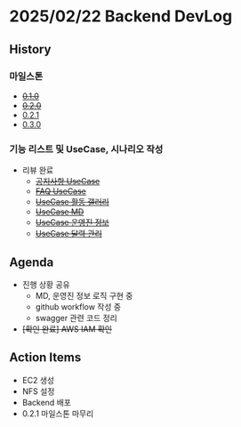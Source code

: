 # 2025/02/22 Backend DevLog

## History

### 마일스톤

- ~~[0.1.0](https://github.com/HelloPy-Korea/hellopy-backend/milestone/2)~~
- ~~[0.2.0](https://github.com/HelloPy-Korea/hellopy-backend/milestone/3)~~
- [0.2.1](https://github.com/HelloPy-Korea/hellopy-backend/milestone/4)
- [0.3.0](https://github.com/HelloPy-Korea/hellopy-backend/milestone/5)

### 기능 리스트 및 UseCase, 시나리오 작성

- 리뷰 완료
  - ~~[공지사항 UseCase](https://github.com/HelloPy-Korea/hellopy-backend/wiki/UseCase-%EA%B3%B5%EC%A7%80%EC%82%AC%ED%95%AD)~~
  - ~~[FAQ UseCase](https://github.com/HelloPy-Korea/hellopy-backend/wiki/UseCase-FAQ)~~
  - ~~[UseCase 활동 갤러리](https://github.com/HelloPy-Korea/hellopy-backend/wiki/UseCase-%ED%99%9C%EB%8F%99-%EA%B0%A4%EB%9F%AC%EB%A6%AC)~~
  - ~~[UseCase MD](https://github.com/HelloPy-Korea/hellopy-backend/wiki/UseCase-MD)~~
  - ~~[UseCase 운영진 정보](https://github.com/HelloPy-Korea/hellopy-backend/wiki/UseCase-%EC%9A%B4%EC%98%81%EC%A7%84-%EC%A0%95%EB%B3%B4)~~
  - ~~[UseCase 달력 관리](https://github.com/HelloPy-Korea/hellopy-backend/wiki/UseCase-%EC%9D%B4%EB%8B%AC%EC%9D%98-%EB%8B%AC%EB%A0%A5)~~

## Agenda

- 진행 상황 공유
  - MD, 운영진 정보 로직 구현 중
  - github workflow 작성 중
  - swagger 관련 코드 정리
- ~~[확인 완료] AWS IAM 확인~~

## Action Items

- EC2 생성
- NFS 설정
- Backend 배포
- 0.2.1 마일스톤 마무리
